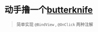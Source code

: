 # 动手撸一个[butterknife](https://github.com/JakeWharton/butterknife)
> 简单实现 `@BindView` , `@OnClick` 两种注解
